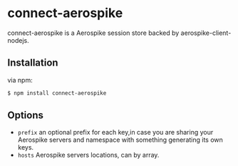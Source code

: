 connect-aerospike
=================
connect-aerospike is a Aerospike session store backed by aerospike-client-nodejs.

## Installation

via npm:

```bash
$ npm install connect-aerospike
```

## Options

* `prefix` an optional prefix for each key,in case you are sharing your Aerospike servers and namespace with something generating its own keys.
* `hosts` Aerospike servers locations, can by array.
